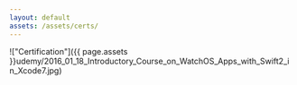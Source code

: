 ```yaml
---
layout: default
assets: /assets/certs/
---
```


<!-- THIS PAGE IS GENERATED BY SCRIPT - DO NOT EDIT BY HAND -->
<!-- THIS PAGE IS GENERATED BY SCRIPT - DO NOT EDIT BY HAND -->
<!-- THIS PAGE IS GENERATED BY SCRIPT - DO NOT EDIT BY HAND -->

!["Certification"]({{ page.assets }}udemy/2016_01_18_Introductory_Course_on_WatchOS_Apps_with_Swift2_in_Xcode7.jpg)
